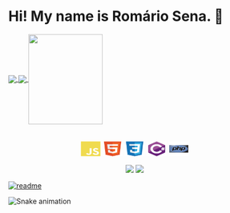 <h1> Hi! My name is Romário Sena. 👋</h1>

<div>
    <a href="https://github.com/romariosena">
        <img height="180em"  align="center" src="https://github-readme-stats.vercel.app/api?username=romariosena&show_icons=true&theme=react&include_all_commits=true&count_private=true"/>
        <img height="180em"  align="center" src="https://github-readme-stats.vercel.app/api/top-langs/?username=romariosena&layout=compact&langs_count=7&theme=react" />
    </a>
    <a href="https://romariosena.insoluti.com.br/certified/certificate-of-completion-for-certificado-ux-unicornio.pdf">
        <img align="center" width="148" height="180" src="https://romariosena.insoluti.com.br/certified/selo_ux_designer.png">
    </a>
</div>
<br>
<div  align="center"> 
    <div style="display: inline_block">
        <br>
        <img align="center" alt="Rafa-Js" height="30" width="40" src="https://raw.githubusercontent.com/devicons/devicon/master/icons/javascript/javascript-plain.svg">
        <img align="center" alt="HTML" height="30" width="40" src="https://raw.githubusercontent.com/devicons/devicon/master/icons/html5/html5-original.svg">
        <img align="center" alt="CSS" height="30" width="40" src="https://raw.githubusercontent.com/devicons/devicon/master/icons/css3/css3-original.svg">
        <img align="center" alt="Csharp" height="30" width="40" src="https://raw.githubusercontent.com/devicons/devicon/master/icons/csharp/csharp-original.svg">
        <img align="center" alt="PHP" height="30" width="40" src="https://raw.githubusercontent.com/devicons/devicon/master/icons/php/php-original.svg">
    </div>
    <br>
    <a href="https://www.instagram.com/romariosena.com.br" target="_blank"><img src="https://img.shields.io/badge/-Instagram-%23E4405F?style=for-the-badge&logo=instagram&logoColor=white" target="_blank"></a>
    <a href="https://www.linkedin.com/in/romariosena/" target="_blank"><img src="https://img.shields.io/badge/-LinkedIn-%230077B5?style=for-the-badge&logo=linkedin&logoColor=white" target="_blank"></a>
</div>
 
[![readme](https://github-readme-stats.vercel.app/api/pin/?username=romariosena&repo=romariosena&theme=react)](https://github.com/romariosena/romariosena)

![Snake animation](https://github.com/romariosena/romariosena/blob/output/github-contribution-grid-snake.svg)

